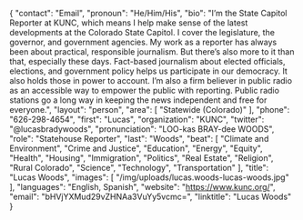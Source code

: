 {
  "contact": "Email",
  "pronoun": "He/Him/His",
  "bio": "I’m the State Capitol Reporter at KUNC, which means I help make sense of the latest developments at the Colorado State Capitol. I cover the legislature, the governor, and government agencies. My work as a reporter has always been about practical, responsible journalism. But there’s also more to it than that, especially these days. Fact-based journalism about elected officials, elections, and government policy helps us participate in our democracy. It also holds those in power to account. I’m also a firm believer in public radio as an accessible way to empower the public with reporting. Public radio stations go a long way in keeping the news independent and free for everyone.",
  "layout": "person",
  "area": [
    "Statewide (Colorado)"
  ],
  "phone": "626-298-4654",
  "first": "Lucas",
  "organization": "KUNC",
  "twitter": "@lucasbradywoods",
  "pronunciation": "LOO-kas BRAY-dee WOODS",
  "role": "Statehouse Reporter",
  "last": "Woods",
  "beat": [
    "Climate and Environment",
    "Crime and Justice",
    "Education",
    "Energy",
    "Equity",
    "Health",
    "Housing",
    "Immigration",
    "Politics",
    "Real Estate",
    "Religion",
    "Rural Colorado",
    "Science",
    "Technology",
    "Transportation"
  ],
  "title": "Lucas Woods",
  "images": [
    "/img/uploads/lucas.woods-lucas-woods.jpg"
  ],
  "languages": "English, Spanish",
  "website": "https://www.kunc.org/",
  "email": "bHVjYXMud29vZHNAa3VuYy5vcmc=",
  "linktitle": "Lucas Woods"
}